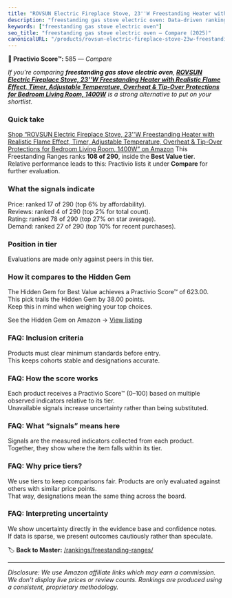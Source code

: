 ```yaml
---
title: "ROVSUN Electric Fireplace Stove, 23''W Freestanding Heater with Realistic Flame Effect, Timer, Adjustable Temperature, Overheat & Tip-Over Protections for Bedroom Living Room, 1400W"
description: "freestanding gas stove electric oven: Data-driven ranking using the Practivio Score™. Positioned by quality, value, demand, findability, momentum."
keywords: ["freestanding gas stove electric oven"]
seo_title: "freestanding gas stove electric oven — Compare (2025)"
canonicalURL: "/products/rovsun-electric-fireplace-stove-23w-freestanding-heater-with-realistic-flame-effect-timer-adjustable-temperature-overheat-tip-over-protections-for-bedroom-living-room-1400w-B0DFH6HZHZ/"
---
```


**🛒 Practivio Score™:** 585 — _Compare_


*If you're comparing **freestanding gas stove electric oven**, **[ROVSUN Electric Fireplace Stove, 23''W Freestanding Heater with Realistic Flame Effect, Timer, Adjustable Temperature, Overheat & Tip-Over Protections for Bedroom Living Room, 1400W](https://www.amazon.com/dp/B0DFH6HZHZ?tag=practivio-20)** is a strong alternative to put on your shortlist.*
### Quick take
[Shop “ROVSUN Electric Fireplace Stove, 23''W Freestanding Heater with Realistic Flame Effect, Timer, Adjustable Temperature, Overheat & Tip-Over Protections for Bedroom Living Room, 1400W” on Amazon](https://www.amazon.com/dp/B0DFH6HZHZ?tag=practivio-20)
This Freestanding Ranges ranks **108 of 290**, inside the **Best Value tier**.  
Relative performance leads to this: Practivio lists it under **Compare** for further evaluation.

### What the signals indicate
Price: ranked 17 of 290 (top 6% by affordability).  
Reviews: ranked 4 of 290 (top 2% for total count).  
Rating: ranked 78 of 290 (top 27% on star average).  
Demand: ranked 27 of 290 (top 10% for recent purchases).

### Position in tier
Evaluations are made only against peers in this tier.

### How it compares to the Hidden Gem
The Hidden Gem for Best Value achieves a Practivio Score™ of 623.00.  
This pick trails the Hidden Gem by 38.00 points.  
Keep this in mind when weighing your top choices.  

See the Hidden Gem on Amazon → [View listing](https://www.amazon.com/dp/B09JKLY86J?tag=practivio-20)

### FAQ: Inclusion criteria
Products must clear minimum standards before entry.  
This keeps cohorts stable and designations accurate.

### FAQ: How the score works
Each product receives a Practivio Score™ (0–100) based on multiple observed indicators relative to its tier.  
Unavailable signals increase uncertainty rather than being substituted.

### FAQ: What “signals” means here
Signals are the measured indicators collected from each product.  
Together, they show where the item falls within its tier.

### FAQ: Why price tiers?
We use tiers to keep comparisons fair. Products are only evaluated against others with similar price points.  
That way, designations mean the same thing across the board.

### FAQ: Interpreting uncertainty
We show uncertainty directly in the evidence base and confidence notes.  
If data is sparse, we present outcomes cautiously rather than speculate.

<!-- Missing template for Compare/CompareWithinPriceClass -->


🏷️ **Back to Master:** [/rankings/freestanding-ranges/](/rankings/freestanding-ranges/)

---
_Disclosure: We use Amazon affiliate links which may earn a commission. We don’t display live prices or review counts. Rankings are produced using a consistent, proprietary methodology._
